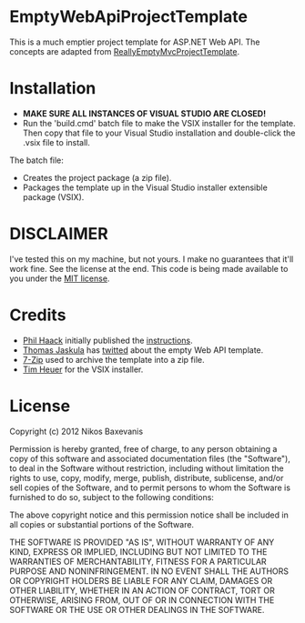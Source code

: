 # EmptyWebApiProjectTemplate
This is a much emptier project template for ASP.NET Web API. The concepts are adapted from [ReallyEmptyMvcProjectTemplate](https://github.com/Haacked/ReallyEmptyMvc3ProjectTemplate).

# Installation
* __MAKE SURE ALL INSTANCES OF VISUAL STUDIO ARE CLOSED!__
* Run the 'build.cmd' batch file to make the VSIX installer for the template.  Then copy that file to your Visual Studio installation and double-click the .vsix file to install.

The batch file:

* Creates the project package (a zip file).
* Packages the template up in the Visual Studio installer extensible package (VSIX).

# DISCLAIMER
I've tested this on my machine, but not yours. I make no guarantees that it'll work fine. See the license at the end. 
This code is being made available to you under the [MIT license](http://www.opensource.org/licenses/mit-license.php).

# Credits
* [Phil Haack](http://haacked.com/) initially published the [instructions](http://haacked.com/archive/2011/06/05/creating-a-custom-asp-net-mvc-project-template.aspx).
* [Thomas Jaskula](http://www.codedistillers.com/) has [twitted](https://twitter.com/tjaskula/status/264083772666945536) about the empty Web API template.
* [7-Zip](http://www.7-zip.org/) used to archive the template into a zip file. 
* [Tim Heuer](http://timheuer.com/blog/) for the VSIX installer.

# License
Copyright (c) 2012 Nikos Baxevanis

Permission is hereby granted, free of charge, to any person obtaining a copy of this software and associated documentation files (the "Software"), to deal in the Software without restriction, including without limitation the rights to use, copy, modify, merge, publish, distribute, sublicense, and/or sell copies of the Software, and to permit persons to whom the Software is furnished to do so, subject to the following conditions:

The above copyright notice and this permission notice shall be included in all copies or substantial portions of the Software.

THE SOFTWARE IS PROVIDED "AS IS", WITHOUT WARRANTY OF ANY KIND, EXPRESS OR IMPLIED, INCLUDING BUT NOT LIMITED TO THE WARRANTIES OF MERCHANTABILITY, FITNESS FOR A PARTICULAR PURPOSE AND NONINFRINGEMENT. IN NO EVENT SHALL THE AUTHORS OR COPYRIGHT HOLDERS BE LIABLE FOR ANY CLAIM, DAMAGES OR OTHER LIABILITY, WHETHER IN AN ACTION OF CONTRACT, TORT OR OTHERWISE, ARISING FROM, OUT OF OR IN CONNECTION WITH THE SOFTWARE OR THE USE OR OTHER DEALINGS IN THE SOFTWARE.